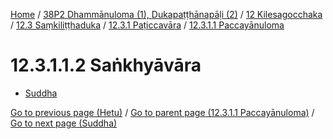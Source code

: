
[Home](/) / [38P2 Dhammānuloma (1), Dukapaṭṭhānapāḷi (2)](../../../...md) / [12 Kilesagocchaka](../../...md) / [12.3 Saṃkiliṭṭhaduka](../...md) / [12.3.1 Paṭiccavāra](...md) / [12.3.1.1 Paccayānuloma](../38P2/12/12.3/12.3.1/12.3.1.1.md)

# 12.3.1.1.2 Saṅkhyāvāra

* [Suddha](12.3.1.1.2/Suddha.md)

[Go to previous page (Hetu)](12.3.1.1.1/Hetu.md) / [Go to parent page (12.3.1.1 Paccayānuloma)](../38P2/12/12.3/12.3.1/12.3.1.1.md) / [Go to next page (Suddha)](12.3.1.1.2/Suddha.md)


